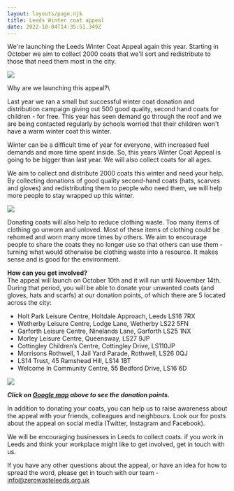 ```yaml
---
layout: layouts/page.njk
title: Leeds Winter coat appeal
date: 2022-10-04T14:35:51.349Z
---
```

W﻿e're launching the Leeds Winter Coat Appeal again this year. Starting in October we aim to collect 2000 coats that we'll sort and redistribute to those that need them most in the city.

![](/uploads/zwl-coats-edited.png)

Why are we launching this appeal?\

Last year we ran a small but successful winter coat donation and distribution campaign giving out 500 good quality, second hand coats for children - for free.  This year has seen demand go through the roof and we are being contacted regularly by schools worried that their children won't have a warm winter coat this winter. 

Winter can be a difficult time of year for everyone, with increased fuel demands and more time spent inside. So, this years Winter Coat Appeal is going to be bigger than last year. We will also collect coats for all ages.

We aim to collect and distribute 2000 coats this winter and need your help.
By collecting donations of good quality second-hand coats (hats, scarves and gloves) and redistributing them to people who need them, we will help more people to stay wrapped up this winter. 

![](/uploads/zwl-coats-edited-1-.png)

Donating coats will also help to reduce clothing waste. Too many items of clothing go unworn and unloved. Most of these items of clothing could be rehomed and worn many more times by others.  We aim to encourage people to share the coats they no longer use so that others can use them - turning what would otherwise be clothing waste into a resource. It makes sense and is good for the environment.

**How can you get involved?** \
The appeal will launch on October 10th and it will run until November 14th. During that period, you will be able to donate your unwanted coats (and gloves, hats and scarfs) at our donation points, of which there are 5 located across the city:

* Holt Park Leisure Centre, Holtdale Approach, Leeds LS16 7RX
* Wetherby Leisure Centre, Lodge Lane, Wetherby LS22 5FN
* Garforth Leisure Centre, Ninelands Lane, Garforth LS25 1NX
* Morley Leisure Centre, Queensway, LS27 9JP
* Cottingley Children’s Centre, Cottingley Drive, LS110JP
* Morrisons Rothwell, 1 Jail Yard Parade, Rothwell, LS26 0QJ
* LS14 Trust, 45 Ramshead Hill, LS14 1BT
* Welcome In Community Centre, 55 Bedford Drive, LS16 6D

![](/uploads/donation-point-map.png)

***Click on [Google map](https://goo.gl/maps/RSUch1irNRYMtQ7w7) above to see the donation points.*** 

In addition to donating your coats, you can help us to raise awareness about the appeal with your friends, colleagues and neighbours. Look our for posts about the appeal on social media (Twitter, Instagram and Facebook). 

We will be encouraging businesses in Leeds to collect coats. if you work in Leeds and think your workplace might like to get involved, get in touch with us. 

If you have any other questions about the appeal, or have an idea for how to spread the word, please get in touch with our team - info@zerowasteleeds.org.uk